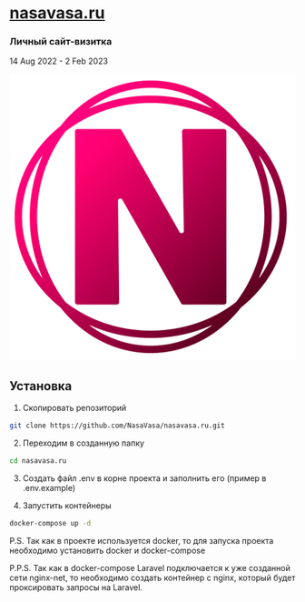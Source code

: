 # [nasavasa.ru](http://nasavasa.ru)
### Личный сайт-визитка 
14 Aug 2022 - 2 Feb 2023

![](laravel/public/img/logo.png)
## Установка

1. Скопировать репозиторий
```bash
git clone https://github.com/NasaVasa/nasavasa.ru.git
```
2. Переходим в созданную папку
```bash
cd nasavasa.ru
````
3. Создать файл .env в корне проекта и заполнить его (пример в .env.example)

4. Запустить контейнеры
```bash 
docker-compose up -d
```
P.S. Так как в проекте используется docker, то для запуска проекта необходимо установить docker и docker-compose

P.P.S. Так как в docker-compose Laravel подключается к уже созданной сети nginx-net, то необходимо создать контейнер с nginx, который будет проксировать запросы на Laravel.

